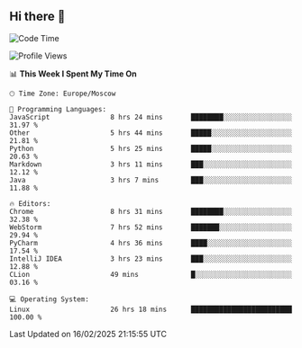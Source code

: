 ## Hi there 👋
<!--START_SECTION:waka-->
![Code Time](http://img.shields.io/badge/Code%20Time-4%2C747%20hrs%2056%20mins-blue)

![Profile Views](http://img.shields.io/badge/Profile%20Views-8-blue)

📊 **This Week I Spent My Time On** 

```text
🕑︎ Time Zone: Europe/Moscow

💬 Programming Languages: 
JavaScript               8 hrs 24 mins       ████████░░░░░░░░░░░░░░░░░   31.97 % 
Other                    5 hrs 44 mins       █████░░░░░░░░░░░░░░░░░░░░   21.81 % 
Python                   5 hrs 25 mins       █████░░░░░░░░░░░░░░░░░░░░   20.63 % 
Markdown                 3 hrs 11 mins       ███░░░░░░░░░░░░░░░░░░░░░░   12.12 % 
Java                     3 hrs 7 mins        ███░░░░░░░░░░░░░░░░░░░░░░   11.88 % 

🔥 Editors: 
Chrome                   8 hrs 31 mins       ████████░░░░░░░░░░░░░░░░░   32.38 % 
WebStorm                 7 hrs 52 mins       ███████░░░░░░░░░░░░░░░░░░   29.94 % 
PyCharm                  4 hrs 36 mins       ████░░░░░░░░░░░░░░░░░░░░░   17.54 % 
IntelliJ IDEA            3 hrs 23 mins       ███░░░░░░░░░░░░░░░░░░░░░░   12.88 % 
CLion                    49 mins             █░░░░░░░░░░░░░░░░░░░░░░░░   03.16 % 

💻 Operating System: 
Linux                    26 hrs 18 mins      █████████████████████████   100.00 % 
```


 Last Updated on 16/02/2025 21:15:55 UTC
<!--END_SECTION:waka-->
<!--
**w3ll1ngt/w3ll1ngt** is a ✨ _special_ ✨ repository because its `README.md` (this file) appears on your GitHub profile.

Here are some ideas to get you started:

- 🔭 I’m currently working on ...
- 🌱 I’m currently learning ...
- 👯 I’m looking to collaborate on ...
- 🤔 I’m looking for help with ...
- 💬 Ask me about ...
- 📫 How to reach me: ...
- 😄 Pronouns: ...
- ⚡ Fun fact: ...
-->
